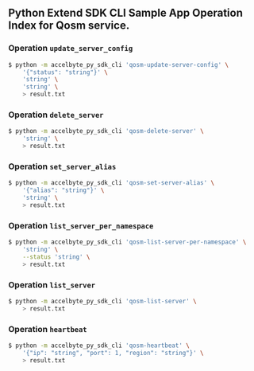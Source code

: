 ## Python Extend SDK CLI Sample App Operation Index for Qosm service.

### Operation `update_server_config`
```sh
$ python -m accelbyte_py_sdk_cli 'qosm-update-server-config' \
    '{"status": "string"}' \
    'string' \
    'string' \
    > result.txt
```

### Operation `delete_server`
```sh
$ python -m accelbyte_py_sdk_cli 'qosm-delete-server' \
    'string' \
    > result.txt
```

### Operation `set_server_alias`
```sh
$ python -m accelbyte_py_sdk_cli 'qosm-set-server-alias' \
    '{"alias": "string"}' \
    'string' \
    > result.txt
```

### Operation `list_server_per_namespace`
```sh
$ python -m accelbyte_py_sdk_cli 'qosm-list-server-per-namespace' \
    'string' \
    --status 'string' \
    > result.txt
```

### Operation `list_server`
```sh
$ python -m accelbyte_py_sdk_cli 'qosm-list-server' \
    > result.txt
```

### Operation `heartbeat`
```sh
$ python -m accelbyte_py_sdk_cli 'qosm-heartbeat' \
    '{"ip": "string", "port": 1, "region": "string"}' \
    > result.txt
```

